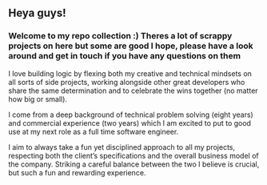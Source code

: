 ## Heya guys! ##
### Welcome to my repo collection :) Theres a lot of scrappy projects on here but some are good I hope, please have a look around and get in touch if you have any questions on them ###

I love building logic by flexing both my creative and technical mindsets on all sorts of side projects, working alongside other great developers who share the same determination and to celebrate the wins together (no matter how big or small).

I come from a deep background of technical problem solving (eight years) and commercial experience (two years) which I am excited to put to good use at my next role as a full time software engineer.

I aim to always take a fun yet disciplined approach to all my projects, respecting both the client’s specifications and the overall business model of the company. Striking a careful balance between the two I believe is crucial, but such a fun and rewarding experience.
